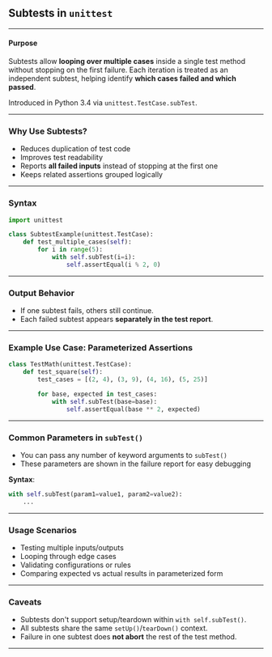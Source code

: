## Subtests in `unittest`

---

#### **Purpose**

Subtests allow **looping over multiple cases** inside a single test method without stopping on the first failure. Each iteration is treated as an independent subtest, helping identify **which cases failed and which passed**.

Introduced in Python 3.4 via `unittest.TestCase.subTest`.

---

### **Why Use Subtests?**

* Reduces duplication of test code
* Improves test readability
* Reports **all failed inputs** instead of stopping at the first one
* Keeps related assertions grouped logically

---

### **Syntax**

```python
import unittest

class SubtestExample(unittest.TestCase):
    def test_multiple_cases(self):
        for i in range(5):
            with self.subTest(i=i):
                self.assertEqual(i % 2, 0)
```

---

### **Output Behavior**

* If one subtest fails, others still continue.
* Each failed subtest appears **separately in the test report**.

---

### **Example Use Case: Parameterized Assertions**

```python
class TestMath(unittest.TestCase):
    def test_square(self):
        test_cases = [(2, 4), (3, 9), (4, 16), (5, 25)]

        for base, expected in test_cases:
            with self.subTest(base=base):
                self.assertEqual(base ** 2, expected)
```

---

### **Common Parameters in `subTest()`**

* You can pass any number of keyword arguments to `subTest()`
* These parameters are shown in the failure report for easy debugging

**Syntax**:

```python
with self.subTest(param1=value1, param2=value2):
    ...
```

---

### **Usage Scenarios**

* Testing multiple inputs/outputs
* Looping through edge cases
* Validating configurations or rules
* Comparing expected vs actual results in parameterized form

---

### **Caveats**

* Subtests don't support setup/teardown within `with self.subTest()`.
* All subtests share the same `setUp()`/`tearDown()` context.
* Failure in one subtest does **not abort** the rest of the test method.

---
